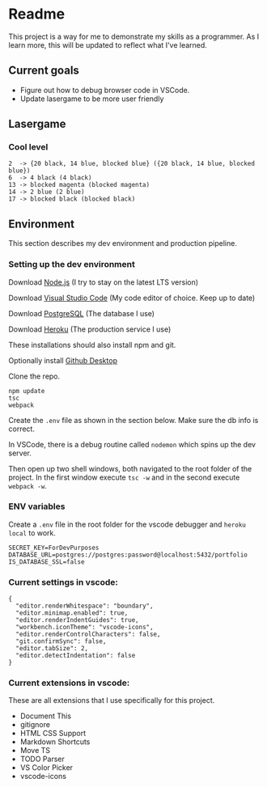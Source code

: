 # Readme
This project is a way for me to demonstrate my skills as a programmer. 
As I learn more, this will be updated to reflect what I've learned. 

## Current goals
* Figure out how to debug browser code in VSCode.
* Update lasergame to be more user friendly

## Lasergame
### Cool level
```
2  -> {20 black, 14 blue, blocked blue} ({20 black, 14 blue, blocked blue})
6  -> 4 black (4 black)
13 -> blocked magenta (blocked magenta)
14 -> 2 blue (2 blue)
17 -> blocked black (blocked black)
```

## Environment
This section describes my dev environment and production pipeline.

### Setting up the dev environment
Download [Node.js](https://nodejs.org/) (I try to stay on the latest LTS version)

Download [Visual Studio Code](https://code.visualstudio.com/) (My code editor of choice. Keep up to date)

Download [PostgreSQL](https://www.postgresql.org/) (The database I use)

Download [Heroku](https://www.heroku.com/) (The production service I use)

These installations should also install npm and git.

Optionally install [Github Desktop](https://desktop.github.com/)

Clone the repo.

```
npm update
tsc
webpack
```

Create the `.env` file as shown in the section below. Make sure the db info is correct.

In VSCode, there is a debug routine called `nodemon` which spins up the dev server.

Then open up two shell windows, both navigated to the root folder of the project. In the first window execute `tsc -w` and in the second execute `webpack -w`.

### ENV variables
Create a `.env` file in the root folder for the vscode debugger and `heroku local` to work.

```
SECRET_KEY=ForDevPurposes
DATABASE_URL=postgres://postgres:password@localhost:5432/portfolio
IS_DATABASE_SSL=false
```

### Current settings in vscode:
```
{
  "editor.renderWhitespace": "boundary",
  "editor.minimap.enabled": true,
  "editor.renderIndentGuides": true,
  "workbench.iconTheme": "vscode-icons",
  "editor.renderControlCharacters": false,
  "git.confirmSync": false,
  "editor.tabSize": 2,
  "editor.detectIndentation": false
}
```

### Current extensions in vscode:
These are all extensions that I use specifically for this project.

* Document This
* gitignore
* HTML CSS Support
* Markdown Shortcuts
* Move TS
* TODO Parser
* VS Color Picker
* vscode-icons